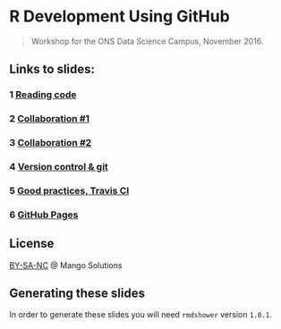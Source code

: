 
# R Development Using GitHub

> Workshop for the ONS Data Science Campus, November 2016.

## Links to slides:

### 1 [Reading code](http://nathan-ons.github.io/github-workshop/01-reading-code.html)

### 2 [Collaboration #1](http://nathan-ons.github.io/github-workshop/02-collaboration-1.html)

### 3 [Collaboration #2](http://nathan-ons.github.io/github-workshop/03-collaboration-2.html)

### 4 [Version control & git](http://nathan-ons.github.io/github-workshop/04-version-control-and-git.html)

### 5 [Good practices, Travis CI](http://nathan-ons.github.io/github-workshop/05-best-practices.html)

### 6 [GitHub Pages](http://nathan-ons.github.io/github-workshop/06-github-pages.html) 

## License

[BY-SA-NC](https://creativecommons.org/licenses/by-nc-sa/4.0/) @ Mango Solutions

## Generating these slides
In order to generate these slides you will need `rmdshower` version `1.0.1`.